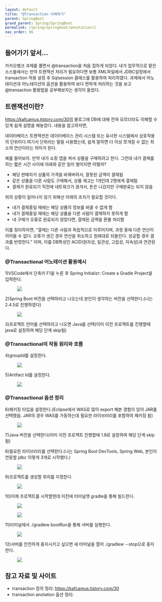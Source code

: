 ```yaml
---
layout: default
title: "@Transaction 이해하기"
parent: SpringBoot
grand_parent: Spring/SpringBoot
permalink: /spring/springboot/annotation/1
nav_order: 96
---
```


## 들어가기 앞서...  

카카오뱅크 과제를 풀면서 @transaction을 처음 접하게 되었다. 내가 업무적으로 맡은 소스들에서는 만약 트랜잭션 처리가 필요하다면 보통 XML파일에서 JDBC설정에서 transaction 허용 설정 후 Sqlsession 클래스를 활용하여 처리하였다. 과제에서 어노테이션과 어노테이션의 옵션을 활용하여 보다 편하게 처리하는 것을 보고 @transaction 활용법을 공부해보자는 생각이 들었다.

## 트랜잭션이란?

 https://kafcamus.tistory.com/30의 블로그에 DB에 대해 전혀 모르더라도 이해할 수 있게 쉽게 설명을 해놓았다. 내용을 참고하자면,

 데이터베이스 트랜잭션은 데이터베이스 관리 시스템 또는 유사한 시스템에서 상호작용의 단위이다.여기서 단위라는 말을 사용했는데, 쉽게 말하면 더 이상 쪼개질 수 없는 최소의 연산이라는 의미가 된다.

 예를 들어보자. 만약 내가 쇼핑 앱을 켜서 상품을 구매하려고 한다. 그런데 내가 결제를 하는 짧은 시간 사이에 아래와 같은 일이 벌어지면 어떨까?
 - 해당 판매자가 상품의 가격을 바꿔버려서, 잘못된 금액이 결제됨
 - 같은 상품을 다른 사람도 구매해서, 상품 재고는 1개인데 2명에게 결제됨
 - 결제가 완료되기 직전에 네트워크가 끊겨서, 돈은 나갔지만 구매완료는 되지 않음

 위의 상황이 일어나지 않기 위해선 아래의 조치가 필요할 것이다.
  - 내가 결제중일 때에는 해당 상품의 정보를 바꿀 수 없게 함
  - 내가 결제중일 때에는 해당 상품을 다른 사람이 결제하지 못하게 함
  - 내 구매가 오류로 완료되지 않았다면, 결제된 금액을 환불 처리함
 
 이를 정리하자면,
 "결제는 다른 사람과 독립적으로 이루어지며, 과정 중에 다른 연산이 끼어들 수 없다. 오류가 생긴 경우 연산을 취소하고 원래대로 되돌린다. 성공할 경우 결과를 반영한다."
 이며, 이를 DB특성인 ACID(원자성, 일관성, 고립성, 지속성)과 연관된다.



### @Transactional 어노테이션 활용예시

1)VSCode에서 단축키 F1을 누른 후 Spring Initializr: Create a Gradle Project을 입력한다.
<figure>
<img src="{{ "/media/img/Tools/Tool11.png" | absolute_url }}" />
</figure>

2)Spring Boot 버전을 선택하라고 나오는데 본인이 생각하는 버전을 선택한다.(나는 2.4.5로 진행하였다)
<figure>
<img src="{{ "/media/img/Tools/Tool12.PNG" | absolute_url }}" />
</figure>

3)프로젝트 언어를 선택하라고 나오면 Java를 선택(이미 이전 프로젝트를 진행할때 java로 설정하여 해당 단계 skip됨)

### @Transactional의 작동 원리와 흐름

4)groupId를 설정한다.
<figure>
<img src="{{ "/media/img/Tools/Tool13.PNG" | absolute_url }}" />
</figure>

5)Artifact Id를 설정한다.
<figure>
<img src="{{ "/media/img/Tools/Tool14.PNG" | absolute_url }}" />
</figure>

### @Transactional 옵션 정리

6)패키징 타입을 설정한다.(Eclipse에서 WAS로 많이 export 해본 경험이 있어 JAR를 선택했음. JAR의 경우 WAS를 가동하는데 필요한 라이브러리를 포함하여 패키징 됨)
<figure>
<img src="{{ "/media/img/Tools/Tool15.PNG" | absolute_url }}" />
</figure>

7)Java 버전을 선택한다(이미 이전 프로젝트 진행할때 1.8로 설정하여 해당 단계 skip됨)

8)필요한 라이브러리를 선택한다.(나는 Spring Boot DevTools, Spring Web, 본인이 연동할 jdbc 이렇게 3개로 시작했다.)
<figure>
<img src="{{ "/media/img/Tools/Tool16.PNG" | absolute_url }}" />
</figure>

9)프로젝트를 생성할 위치를 지정한다.
<figure>
<img src="{{ "/media/img/Tools/Tool17.PNG" | absolute_url }}" />
</figure>

10)이제 프로젝트를 시작할텐데 이전에 터미널엣 gradle을 통해 빌드한다.
<figure>
<img src="{{ "/media/img/Tools/Tool18.PNG" | absolute_url }}" />
</figure>

<figure>
<img src="{{ "/media/img/Tools/Tool19.PNG" | absolute_url }}" />
</figure>

11)터미널에서 ./gradlew bootRun을 통해 서버를 실행한다.
<figure>
<img src="{{ "/media/img/Tools/Tool20.PNG" | absolute_url }}" />
</figure>

12)서버를 안전하게 중지시키고 싶으면 새 터미널을 열어 ./gradlew --stop으로 중지한다.
<figure>
<img src="{{ "/media/img/Tools/Tool21.PNG" | absolute_url }}" />
</figure>


## 참고 자료 및 사이트
- transaction 정의 정리: https://kafcamus.tistory.com/30
- transaction anotation 옵션 정리: 
